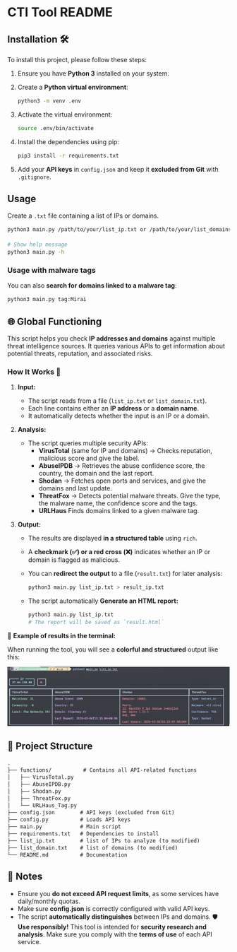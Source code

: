 # CTI Tool README

## Installation 🛠️

To install this project, please follow these steps:

1. Ensure you have **Python 3** installed on your system.
2. Create a **Python virtual environment**:

   ```bash
   python3 -m venv .env
   ```

3. Activate the virtual environment:

   ```bash
   source .env/bin/activate
   ```

4. Install the dependencies using pip:

   ```bash
   pip3 install -r requirements.txt
   ```

5. Add your **API keys** in `config.json` and keep it **excluded from Git** with `.gitignore`.

## Usage

Create a `.txt` file containing a list of IPs or domains.

```bash
python3 main.py /path/to/your/list_ip.txt or /path/to/your/list_domains.txt

# Show help message
python3 main.py -h 
```

### **Usage with malware tags**

You can also **search for domains linked to a malware tag**:

```bash
python3 main.py tag:Mirai
```

## 🌐 Global Functioning

This script helps you check **IP addresses and domains** against multiple threat intelligence sources. It queries various APIs to get information about potential threats, reputation, and associated risks.

### **How It Works** 🚀

1. **Input:**  
   - The script reads from a file (`list_ip.txt` or `list_domain.txt`).
   - Each line contains either an **IP address** or a **domain name**.
   - It automatically detects whether the input is an IP or a domain.

2. **Analysis:**  
   - The script queries multiple security APIs:
     - **VirusTotal** (same for IP and domains) → Checks reputation, malicious score and give the label.
     - **AbuseIPDB** → Retrieves the abuse confidence score, the country, the domain and the last report.
     - **Shodan** → Fetches open ports and services, and give the domains and last update.
     - **ThreatFox** → Detects potential malware threats. Give the type, the malware name, the confidence score and the tags.
     - **URLHaus** Finds domains linked to a given malware tag.

3. **Output:**
   - The results are displayed **in a structured table** using `rich`.
   - A **checkmark (✅) or a red cross (❌)** indicates whether an IP or domain is flagged as malicious.
   - You can **redirect the output** to a file (`result.txt`) for later analysis:

     ```bash
     python3 main.py list_ip.txt > result_ip.txt
     ```
   - The script automatically **Generate an HTML report:**
   
     ```bash
     python3 main.py list_ip.txt
     # The report will be saved as `result.html`
     ```

📌 **Example of results in the terminal:**

When running the tool, you will see a **colorful and structured** output like this:

![alt text](readme_attachment/list-ip.png)


## 📁 Project Structure

```
.
├── functions/          # Contains all API-related functions
│   ├── VirusTotal.py
│   ├── AbuseIPDB.py
│   ├── Shodan.py
│   ├── ThreatFox.py
│   └── URLHaus_Tag.py
├── config.json        # API keys (excluded from Git)
├── config.py          # Loads API keys
├── main.py            # Main script
├── requirements.txt   # Dependencies to install
├── list_ip.txt        # list of IPs to analyze (to modified)
├── list_domain.txt    # list of domains (to modified)
└── README.md          # Documentation
```

## 📝 Notes
- Ensure you **do not exceed API request limits**, as some services have daily/monthly quotas.
- Make sure **config.json** is correctly configured with valid API keys.
- The script **automatically distinguishes** between IPs and domains.
🛡️ **Use responsibly!** This tool is intended for **security research and analysis**. Make sure you comply with the **terms of use** of each API service.
